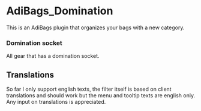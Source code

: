AdiBags_Domination
==================

This is an AdiBags plugin that organizes your bags with
a new category.

### Domination socket 
All gear that has a domination socket.

## Translations
So far I only support english texts, the filter itself is based on client translations
and should work but the menu and tooltip texts are english only.
Any input on translations is appreciated.
